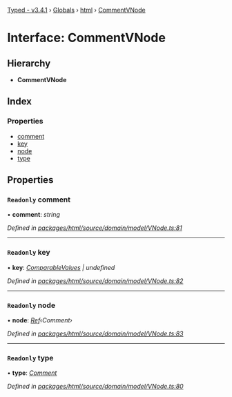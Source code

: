[Typed - v3.4.1](../README.md) › [Globals](../globals.md) › [html](../modules/html.md) › [CommentVNode](html.commentvnode.md)

# Interface: CommentVNode

## Hierarchy

* **CommentVNode**

## Index

### Properties

* [comment](html.commentvnode.md#readonly-comment)
* [key](html.commentvnode.md#readonly-key)
* [node](html.commentvnode.md#readonly-node)
* [type](html.commentvnode.md#readonly-type)

## Properties

### `Readonly` comment

• **comment**: *string*

*Defined in [packages/html/source/domain/model/VNode.ts:81](https://github.com/TylorS/typed-prelude/blob/cf24d7c0/packages/html/source/domain/model/VNode.ts#L81)*

___

### `Readonly` key

• **key**: *[ComparableValues](../modules/lambda.md#comparablevalues) | undefined*

*Defined in [packages/html/source/domain/model/VNode.ts:82](https://github.com/TylorS/typed-prelude/blob/cf24d7c0/packages/html/source/domain/model/VNode.ts#L82)*

___

### `Readonly` node

• **node**: *[Ref](../modules/hooks.md#ref)‹Comment›*

*Defined in [packages/html/source/domain/model/VNode.ts:83](https://github.com/TylorS/typed-prelude/blob/cf24d7c0/packages/html/source/domain/model/VNode.ts#L83)*

___

### `Readonly` type

• **type**: *[Comment](../enums/html.vnodetype.md#comment)*

*Defined in [packages/html/source/domain/model/VNode.ts:80](https://github.com/TylorS/typed-prelude/blob/cf24d7c0/packages/html/source/domain/model/VNode.ts#L80)*
